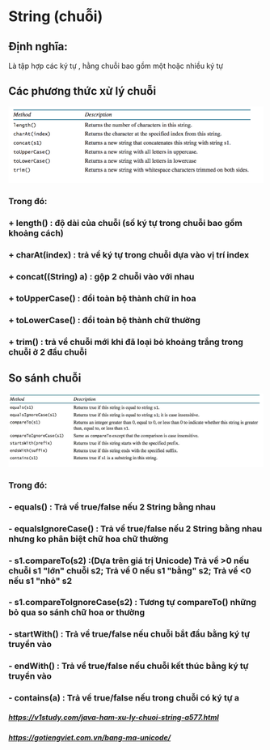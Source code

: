 # String (chuỗi) 
## Định nghĩa: 
Là tập hợp các ký tự , hằng chuỗi bao gồm một hoặc nhiều ký tự
## Các phương thức xử lý chuỗi
![img.png](img.png)
### Trong đó: 
### + length() : độ dài của chuỗi (số ký tự trong chuỗi bao gồm khoảng cách)
### + charAt(index) : trả về ký tự trong chuỗi dựa vào vị trí index 
### + concat((String) a) : gộp 2 chuỗi vào với nhau
### + toUpperCase() : đổi toàn bộ thành chữ in hoa
### + toLowerCase() : đổi toàn bộ thành chữ thường
### + trim() : trả về chuỗi mới khi đã loại bỏ khoảng trắng trong chuỗi ở 2 đầu chuỗi

## So sánh chuỗi
![img_1.png](img_1.png)
### Trong đó:
### - equals() : Trả về true/false nếu 2 String bằng nhau
### - equalsIgnoreCase() : Trả về true/false nếu 2 String bằng nhau nhưng ko phân biệt chữ hoa chữ thường
### - s1.compareTo(s2) :(Dựa trên giá trị Unicode) Trả về >0 nếu chuỗi s1 "lớn" chuỗi s2; Trả về 0 nếu s1 "bằng" s2; Trả về <0 nếu s1 "nhỏ" s2
### - s1.compareToIgnoreCase(s2) : Tương tự compareTo() những bỏ qua so sánh chữ hoa or thường
### - startWith() : Trả về true/false nếu chuỗi bắt đầu bằng ký tự truyền vào 
### - endWith() : Trả về true/false nếu chuỗi kết thúc bằng ký tự truyền vào 
### - contains(a) : Trả về true/false nếu trong chuỗi có ký tự a

##### https://v1study.com/java-ham-xu-ly-chuoi-string-a577.html
##### https://gotiengviet.com.vn/bang-ma-unicode/